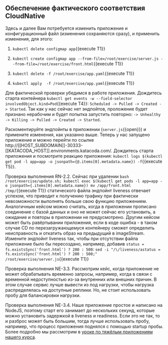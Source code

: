 ## Обеспечение фактического соответствия CloudNative
Здесь и далее Вам потребуется изменить приложение и конфигурационный файл (изменения сохраняются сразу), и применить изменения, для этого:
1. `kubectl delete configmap app`{{execute T1}}

2. `kubectl create configmap app --from-file=/root/exercise/server.js --from-file=/root/exercise/front.html`{{execute T1}}

3. `kubectl delete -f /root/exercise/app.yaml`{{execute T1}}

4. `kubectl apply  -f /root/exercise/app.yaml`{{execute T1}}

Для фактической проверки убедимся в работе приложения. Дождитесь старта контейнера `kubectl get events -w --field-selector involvedObject.kind=Pod`{{execute T4}}: `Scheduled -> Pulled -> Created -> Started`. Так как у нас сейчас нет эндпойтов, проложение будет признано нерабочим и будет попытка запустить повторно: `-> Unhealthy -> Killing -> Pulled -> Created -> Started`. 

Раскоментируйте эндпойнты в приложении (`server.js`{{open}}) и примените изменения, как указанно выше. Теперь у нас запущено приложение и можно перейти по ссылке http://[[HOST_SUBDOMAIN]]-30333-[[KATACODA_HOST]].environments.katacoda.com/. Дождитесь старта приложения и посмотрите реакцию приложения: `kubectl logs $(kubectl get pod -l app=app -o jsonpath={@.items[0].metadata.name}) -f`{{execute T5}}.

Проверка выполнения RN-2.2. Сейчас при удалении `bash /root/exercise/update.sh; kubectl exec $(kubectl get pods -l app=app -o jsonpath={.items[0].metadata.name}) mv /app/front.html /tmp/`{{execute T1}} статического файла эндпойнт liveness отвечает успехом, что приводит к получению трафику при фактически невозможности выполнять больше свою функцию приложением. Аналогичным кейсом можно считать, когда в приложении прописано соединение с базой данных и оно не может сейчас его установить, а ожидание и повторы в приложении не предусмотрено. Другим кейсом может быть равёртывании приложения, если в коде ошибка - в таком случае CD по перезагружающемуся контейнеру сможет определить неисправность и откатить образ на предыдущий в imageStream. Измените эндпойнт liveness так, чтобы при отсутствии файла приложение было бы пересоздано, например, добавив `status = fs.existsSync('front.html') ? 200 : 500`:
`sed -i "/\/liveness/astatus = fs.existsSync('front.html') ? 200 : 500;" /root/exercise/server.js`{{execute T1}}

Проверка выполнения NE-3.3. Рассмотрим кейс, когда приложение не может обрабатывать временно запросы, например, когда в связи с временной недоступностью из-за внутренних или внешних причин. В этом случае сервис лучше вывести из под нагрузки, чтобы нагрузка распределялась на доступные реплики. Но, не стоит использовать пробу для балансировки нагрузки.

Проверка выполнения NE-3.4. Наше приложение простое и написано на NodeJS, поэтому старт его занимает до нескольких секунд, которые можно установить задержкой в liveness и readiness. Если это не так, то и разброс может быть большим, тогда лучше использовать пробу, например, что процесс приложения поднялся с помощью startup пробы. Более подробно мы рассмотрим в [уроке по тяжёлым приложениям нашего курса](https://www.katacoda.com/essch/scenarios/exercise2).
